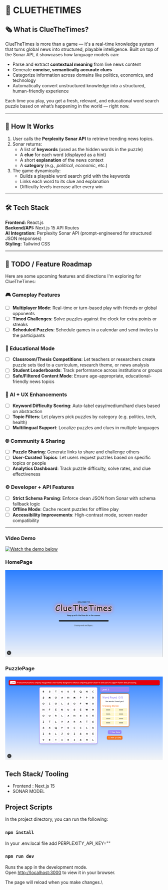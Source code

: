 # 🧩 CLUETHETIMES

## 🗞️ What is ClueTheTimes?

ClueTheTimes is more than a game — it's a real-time knowledge system that turns global news into structured, playable intelligence. Built on top of the Sonar API, it showcases how language models can:

- Parse and extract **contextual meaning** from live news content
- Generate **concise, semantically accurate clues**
- Categorize information across domains like politics, economics, and technology
- Automatically convert unstructured knowledge into a structured, human-friendly experience  

Each time you play, you get a fresh, relevant, and educational word search puzzle based on what’s happening in the world — right now.

---

## 🧠 How It Works

1. User calls the **Perplexity Sonar API** to retrieve trending news topics.
2. Sonar returns:
   - A list of **keywords** (used as the hidden words in the puzzle)
   - A **clue** for each word (displayed as a hint)
   - A short **explanation** of the news context
   - A **category** (e.g., *political*, *economic*, etc.)
3. The game dynamically:
   - Builds a playable word search grid with the keywords
   - Links each word to its clue and explanation
   - Difficulty levels increase after every win

---

## 🛠️ Tech Stack

**Frontend:** React.js  
**Backend/API:** Next.js 15 API Routes  
**AI Integration:** Perplexity Sonar API (prompt-engineered for structured JSON responses)  
**Styling:** Tailwind CSS  

---  

## 📝 TODO / Feature Roadmap

Here are some upcoming features and directions I'm exploring for ClueTheTimes:

### 🎮 Gameplay Features
- [ ] **Multiplayer Mode**: Real-time or turn-based play with friends or global opponents
- [ ] **Timed Challenges**: Solve puzzles against the clock for extra points or streaks
- [ ] **Scheduled Puzzles**: Schedule games in a calendar and send invites to the participants

### 🏫 Educational Mode
- [ ] **Classroom/Thesis Competitions**: Let teachers or researchers create puzzle sets tied to a curriculum, research theme, or news analysis
- [ ] **Student Leaderboards**: Track performance across institutions or groups
- [ ] **Safe/Filtered Content Mode**: Ensure age-appropriate, educational-friendly news topics

### 🧠 AI + UX Enhancements
- [ ] **Keyword Difficulty Scoring**: Auto-label easy/medium/hard clues based on abstraction
- [ ] **Topic Filters**: Let players pick puzzles by category (e.g. politics, tech, health)
- [ ] **Multilingual Support**: Localize puzzles and clues in multiple languages

### 🌐 Community & Sharing
- [ ] **Puzzle Sharing**: Generate links to share and challenge others
- [ ] **User-Curated Topics**: Let users request puzzles based on specific topics or people
- [ ] **Analytics Dashboard**: Track puzzle difficulty, solve rates, and clue effectiveness

### ⚙️ Developer + API Features
- [ ] **Strict Schema Parsing**: Enforce clean JSON from Sonar with schema fallback logic
- [ ] **Offline Mode**: Cache recent puzzles for offline play
- [ ] **Accessibility Improvements**: High-contrast mode, screen reader compatibility

---
### Video Demo

[![Watch the demo below](https://img.youtube.com/vi/H7YjYEl9VVE/hqdefault.jpg)](https://youtu.be/H7YjYEl9VVE)

### HomePage
![HomePage](/public/Homepage.png)

### PuzzlePage
![HomePage](/public/PuzzlePage.png)

## Tech Stack/ Tooling
- Frontend : Next.js 15
- SONAR MODEL


## Project Scripts

In the project directory, you can run the following:
### `npm install`

In your .env.local file add PERPLEXITY_API_KEY=""

### `npm run dev`

Runs the app in the development mode.\
Open [http://localhost:3000](http://localhost:3000) to view it in your browser.

The page will reload when you make changes.\